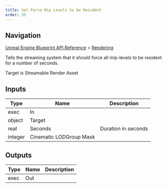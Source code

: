 ```yaml
---
title: Set Force Mip Levels to be Resident
order: 35
---
```

## Navigation

[Unreal Engine Blueprint API Reference](https://dev.epicgames.com/documentation/en-us/unreal-engine/BlueprintAPI) > [Rendering](https://dev.epicgames.com/documentation/en-us/unreal-engine/BlueprintAPI/Rendering)

Tells the streaming system that it should force all mip-levels to be resident for a number of seconds.

Target is Streamable Render Asset

## Inputs

| Type | Name | Description |
| --- | --- | --- |
| exec | In |  |
| object | Target |  |
| real | Seconds | Duration in seconds |
| integer | Cinematic LODGroup Mask |  |

## Outputs

| Type | Name | Description |
| --- | --- | --- |
| exec | Out |  |
